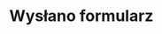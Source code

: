---
# GLOBAL 
layout: no-index
page_type: no-index
title: Wysłano formularz
published: true
permalink: kontakt/:basename:output_ext
sitemap: false
hide_links: false

#SEO
seo_title:  Wysłano formularz
seo_description: |-
  Wysłano formularz

#MENU 
top_line:
  menu_title: Wysłano formularz
  cta_title:

#SETTINGS
show_contact_in_footer: false

#PAGE layout
header:
  title: Formularz został <strong>wysłany</strong>
  intro: |-
    Odpowiemy najszybciej jak to możliwe
  main_photo:
---